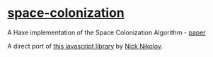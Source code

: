 # [space-colonization](https://mikedotalmond.github.io/space-colonization)

A Haxe implementation of the Space Colonization Algorithm - [paper](http://www.algorithmicbotany.org/papers/colonization.egwnp2007.html)

A direct port of [this javascript library](https://github.com/nicknikolov/pex-space-colonization) 
by [Nick Nikolov](https://twitter.com/nicknikolov).

